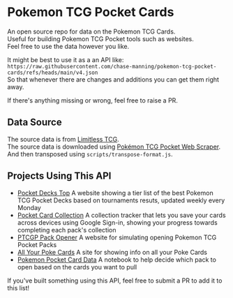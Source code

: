 # Pokemon TCG Pocket Cards

An open source repo for data on the Pokemon TCG Cards.  
Useful for building Pokemon TCG Pocket tools such as websites.  
Feel free to use the data however you like.

It might be best to use it as a an API like:  
`https://raw.githubusercontent.com/chase-manning/pokemon-tcg-pocket-cards/refs/heads/main/v4.json`  
So that whenever there are changes and additions you can get them right away.

If there's anything missing or wrong, feel free to raise a PR.

## Data Source

The source data is from [Limitless TCG](https://pocket.limitlesstcg.com/cards).  
The source data is downloaded using [Pokémon TCG Pocket Web Scraper](https://github.com/LucachuTW/CARDS-PokemonPocket-scrapper).  
And then transposed using `scripts/transpose-format.js`.

## Projects Using This API

- [Pocket Decks Top](https://pocketdecks.top/) A website showing a tier list of the best Pokemon TCG Pocket Decks based on tournaments resuts, updated weekly every Monday
- [Pocket Card Collection](https://github.com/rhuangabrielsantos/pokemon-tcg-pocket-cards) A collection tracker that lets you save your cards across devices using Google Sign-in, showing your progress towards completing each pack's collection
- [PTCGP Pack Opener](https://github.com/rohannishant/ptcgp-pack-opener) A website for simulating opening Pokemon TCG Pocket Packs
- [All Your Poke Cards](https://github.com/manelbrioude/allyourpokecards) A site for showing info on all your Poke Cards
- [Pokemon Pocket Card Data](https://github.com/nathanrboyer/PokemonPocketCardData) A notebook to help decide which pack to open based on the cards you want to pull

If you've built something using this API, feel free to submit a PR to add it to this list!
